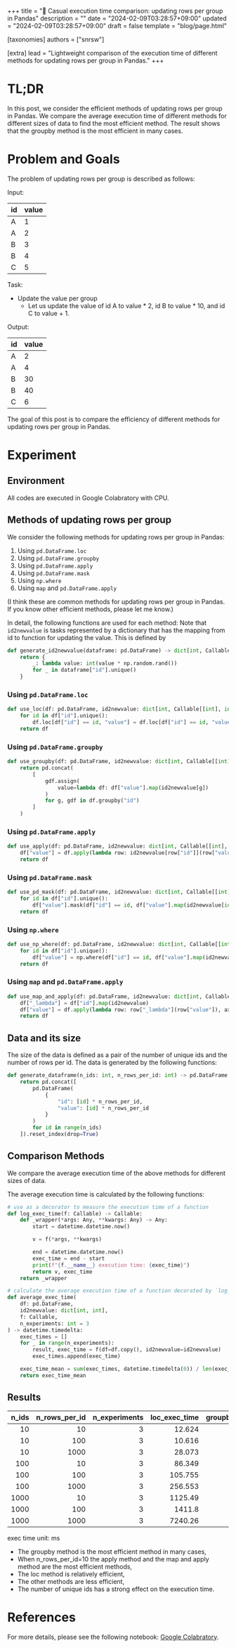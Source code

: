 +++
title = "🍉 Casual execution time comparison: updating rows per group in Pandas"
description = ""
date = "2024-02-09T03:28:57+09:00"
updated = "2024-02-09T03:28:57+09:00"
draft = false
template = "blog/page.html"

[taxonomies]
authors = ["snrsw"]

[extra]
lead = "Lightweight comparison of the execution time of different methods for updating rows per group in Pandas."
+++

# TL;DR

In this post, we consider the efficient methods of updating rows per group in Pandas. We compare the average execution time of different methods for different sizes of data to find the most efficient method.
The result shows that the groupby method is the most efficient in many cases.

# Problem and Goals

The problem of updating rows per group is described as follows:

Input:

|id|value|
|---|---|
|A|1|
|A|2|
|B|3|
|B|4|
|C|5|

Task:
- Update the value per group
  - Let us update the value of id A to value * 2, id B to value * 10, and id C to value + 1.

Output:

|id|value|
|---|---|
|A|2|
|A|4|
|B|30|
|B|40|
|C|6|


The goal of this post is to compare the efficiency of different methods for updating rows per group in Pandas.

# Experiment

## Environment

All codes are executed in Google Colabratory with CPU.

## Methods of updating rows per group

We consider the following methods for updating rows per group in Pandas:

1. Using `pd.DataFrame.loc`
2. Using `pd.DataFrame.groupby`
3. Using `pd.DataFrame.apply`
4. Using `pd.DataFrame.mask`
5. Using `np.where`
6. Using `map` and `pd.DataFrame.apply`

(I think these are common methods for updating rows per group in Pandas. If you know other efficient methods, please let me know.)

In detail, the following functions are used for each method: Note that `id2newvalue` is tasks represented by a dictionary that has the mapping from id to function for updating the value. This is defined by

```python
def generate_id2newvalue(dataframe: pd.DataFrame) -> dict[int, Callable[[int], int]]:
    return {
        _: lambda value: int(value * np.random.rand())
        for _ in dataframe["id"].unique()
    }
```

### Using `pd.DataFrame.loc`

```python
def use_loc(df: pd.DataFrame, id2newvalue: dict[int, Callable[[int], int]]) -> None:
    for id in df["id"].unique():
        df.loc[df["id"] == id, "value"] = df.loc[df["id"] == id, "value"].map(id2newvalue[id])
    return df
```

### Using `pd.DataFrame.groupby`

```python
def use_groupby(df: pd.DataFrame, id2newvalue: dict[int, Callable[[int], int]]) -> None:
    return pd.concat(
        [
            gdf.assign(
                value=lambda df: df["value"].map(id2newvalue[g])
            )
            for g, gdf in df.groupby("id")
        ]
    )
```

### Using `pd.DataFrame.apply`

```python
def use_apply(df: pd.DataFrame, id2newvalue: dict[int, Callable[[int], int]]):
    df["value"] = df.apply(lambda row: id2newvalue[row["id"]](row["value"]), axis=1)
    return df
```

### Using `pd.DataFrame.mask`

```python
def use_pd_mask(df: pd.DataFrame, id2newvalue: dict[int, Callable[[int], int]]):
    for id in df["id"].unique():
        df["value"].mask(df["id"] == id, df["value"].map(id2newvalue[id]), inplace=True)
    return df
```

### Using `np.where`

```python
def use_np_where(df: pd.DataFrame, id2newvalue: dict[int, Callable[[int], int]]):
    for id in df["id"].unique():
        df["value"] = np.where(df["id"] == id, df["value"].map(id2newvalue[id]), df["value"])
    return df
```

### Using `map` and `pd.DataFrame.apply`

```python
def use_map_and_apply(df: pd.DataFrame, id2newvalue: dict[int, Callable[[int], int]]):
    df["_lambda"] = df["id"].map(id2newvalue)
    df["value"] = df.apply(lambda row: row["_lambda"](row["value"]), axis=1)
    return df
```

## Data and its size

The size of the data is defined as a pair of the number of unique ids and the number of rows per id. The data is generated by the following functions:

```python
def generate_dataframe(n_ids: int, n_rows_per_id: int) -> pd.DataFrame:
    return pd.concat([
        pd.DataFrame(
            {
                "id": [id] * n_rows_per_id,
                "value": [id] * n_rows_per_id
            }
        )
        for id in range(n_ids)
    ]).reset_index(drop=True)
```

## Comparison Methods

We compare the average execution time of the above methods for different sizes of data.

The average execution time is calculated by the following functions:

```python
# use as a decorator to measure the execution time of a function
def log_exec_time(f: Callable) -> Callable:
    def _wrapper(*args: Any, **kwargs: Any) -> Any:
        start = datetime.datetime.now()

        v = f(*args, **kwargs)

        end = datetime.datetime.now()
        exec_time = end - start
        print(f"{f.__name__} execution time: {exec_time}")
        return v, exec_time
    return _wrapper

# calculate the average execution time of a function decorated by `log_exec_time`
def average_exec_time(
    df: pd.DataFrame,
    id2newvalue: dict[int, int],
    f: Callable,
    n_experiments: int = 3
) -> datetime.timedelta:
    exec_times = []
    for _ in range(n_experiments):
        result, exec_time = f(df=df.copy(), id2newvalue=id2newvalue)
        exec_times.append(exec_time)

    exec_time_mean = sum(exec_times, datetime.timedelta(0)) / len(exec_times)
    return exec_time_mean

```

## Results

  n_ids |   n_rows_per_id |   n_experiments |   loc_exec_time |   groupby_exec_time |   apply_exec_time |   pd_mask_exec_time |   np_where_exec_time |   map_and_apply_exec_time |
|--------:|----------------:|----------------:|----------------:|--------------------:|------------------:|--------------------:|---------------------:|--------------------------:|
|      10 |              10 |               3 |          12.624 |               7.703 |             2.797 |              12.359 |                5.392 |                     6.028 |
|      10 |             100 |               3 |          10.616 |               6.958 |            14.159 |              25.858 |               13.601 |                    13.542 |
|      10 |            1000 |               3 |          28.073 |              15.779 |           206.288 |             100.877 |               99.615 |                   104.206 |
|     100 |              10 |               3 |          86.349 |              47.872 |            14.867 |             192.608 |              122.889 |                    19.62  |
|     100 |             100 |               3 |         105.755 |              56.326 |           127.586 |            1519.09  |             2104.67  |                    99.318 |
|     100 |            1000 |               3 |         256.553 |             192.222 |          1263.7   |            9933.72  |             9944.58  |                  1002.69  |
|    1000 |              10 |               3 |        1125.49  |             462.817 |           124.138 |           11143.4   |            10721.8   |                   108.833 |
|    1000 |             100 |               3 |        1411.8   |             810.568 |          1236.71  |           97575.8   |            97159     |                  1025.93  |
|    1000 |            1000 |               3 |        7240.26  |            1734.84  |         13115.8   |          972661     |           949273     |                 10632.3   |

exec time unit: ms


- The groupby method is the most efficient method in many cases,
- When n_rows_per_id=10 the apply method and the map and apply method are the most efficient methods,
- The loc method is relatively efficient,
- The other methods are less efficient,
- The number of unique ids has a strong effect on the execution time.

# References

For more details, please see the following notebook:
[Google Colabratory](https://colab.research.google.com/drive/1j5BHKRA1VfLR00HPgoEFy_Sfz6UwWtX0?usp=sharing).
